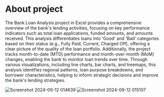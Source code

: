 # About project

The Bank Loan Analysis project in Excel provides a comprehensive overview of the bank's lending activities, focusing on key performance indicators such as total loan 
applications, funded amounts, and amounts received. This analysis differentiates loans into 'Good' and 'Bad' categories based on their status (e.g., Fully Paid, Current, 
Charged Off), offering a clear picture of the quality of the loan portfolio. Additionally, the project tracks month-to-date (MTD) performance and month-over-month (MoM) 
changes, enabling the bank to monitor loan trends over time. Through various visualizations, including line charts, bar charts, and treemaps, this analysis identifies 
regional patterns, loan purpose breakdowns, and borrower characteristics, helping to inform strategic decisions and improve the bank's lending strategies.

![Screenshot 2024-09-12 014639](https://github.com/user-attachments/assets/6c0ea8ce-6dbd-4846-a19c-2dfcee1052fb)
![Screenshot 2024-09-12 015107](https://github.com/user-attachments/assets/b299bab0-4341-452e-9810-d68cd327c23e)
